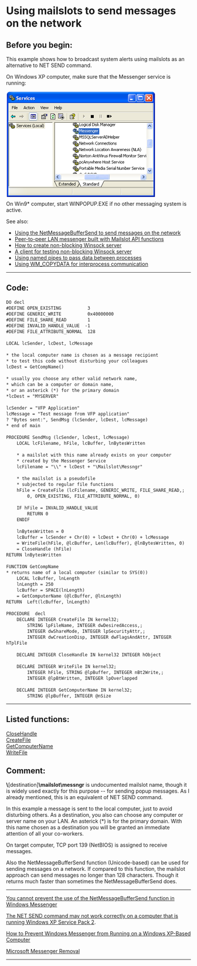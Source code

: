 
# Using mailslots to send messages on the network

## Before you begin:
This example shows how to broadcast system alerts using mailslots as an alternative to NET SEND command.  

On Windows XP computer, make sure that the Messenger service is running:  

![](../images/messengerservice.png)  
On Win9* computer, start WINPOPUP.EXE if no other messaging system is active.  

See also:

* [Using the NetMessageBufferSend to send messages on the network](sample_494.md)  
* [Peer-to-peer LAN messenger built with Mailslot API functions](sample_410.md)  
* [How to create non-blocking Winsock server](sample_412.md)  
* [A client for testing non-blocking Winsock server](sample_413.md)  
* [Using named pipes to pass data between processes](sample_522.md)  
* [Using WM_COPYDATA for interprocess communication](sample_536.md)  
  
***  


## Code:
```foxpro  
DO decl
#DEFINE OPEN_EXISTING          3
#DEFINE GENERIC_WRITE          0x40000000
#DEFINE FILE_SHARE_READ        1
#DEFINE INVALID_HANDLE_VALUE  -1
#DEFINE FILE_ATTRIBUTE_NORMAL  128

LOCAL lcSender, lcDest, lcMessage

* the local computer name is chosen as a message recipient
* to test this code without disturbing your colleagues
lcDest = GetCompName()

* usually you choose any other valid network name,
* which can be a computer or domain name,
* or an asterick (*) for the primary domain
*lcDest = "MYSERVER"

lcSender = "VFP Application"
lcMessage = "Test message from VFP application"
? "Bytes sent:", SendMsg (lcSender, lcDest, lcMessage)
* end of main

PROCEDURE SendMsg (lcSender, lcDest, lcMessage)
	LOCAL lcFilename, hFile, lcBuffer, lnBytesWritten
	
	* a mailslot with this name already exists on your computer
	* created by the Messenger Service
	lcFilename = "\\" + lcDest + "\Mailslot\Messngr"

	* the mailslot is a pseudofile
	* subjected to regular file functions
	hFile = CreateFile (lcFilename, GENERIC_WRITE, FILE_SHARE_READ,;
		0, OPEN_EXISTING, FILE_ATTRIBUTE_NORMAL, 0)

	IF hFile = INVALID_HANDLE_VALUE
		RETURN 0
	ENDIF

	lnBytesWritten = 0
	lcBuffer = lcSender + Chr(0) + lcDest + Chr(0) + lcMessage
	= WriteFile(hFile, @lcBuffer, Len(lcBuffer), @lnBytesWritten, 0)
	= CloseHandle (hFile)
RETURN lnBytesWritten

FUNCTION GetCompName
* returns name of a local computer (similar to SYS(0))
	LOCAL lcBuffer, lnLength
	lnLength = 250
	lcBuffer = SPACE(lnLength)
	= GetComputerName (@lcBuffer, @lnLength)
RETURN  Left(lcBuffer, lnLength)

PROCEDURE  decl
	DECLARE INTEGER CreateFile IN kernel32;
		STRING lpFileName, INTEGER dwDesiredAccess,;
	    INTEGER dwShareMode, INTEGER lpSecurityAttr,;
    	INTEGER dwCreationDisp, INTEGER dwFlagsAndAttr, INTEGER hTplFile

	DECLARE INTEGER CloseHandle IN kernel32 INTEGER hObject

	DECLARE INTEGER WriteFile IN kernel32;
		INTEGER hFile, STRING @lpBuffer, INTEGER nBt2Write,;
		INTEGER @lpBtWritten, INTEGER lpOverlapped

	DECLARE INTEGER GetComputerName IN kernel32;
		STRING @lpBuffer, INTEGER @nSize  
```  
***  


## Listed functions:
[CloseHandle](../libraries/kernel32/CloseHandle.md)  
[CreateFile](../libraries/kernel32/CreateFile.md)  
[GetComputerName](../libraries/kernel32/GetComputerName.md)  
[WriteFile](../libraries/kernel32/WriteFile.md)  

## Comment:
**\\**[destination]**\mailslot\\messngr** is undocumented mailslot name, though it is widely used exactly for this purpose -- for sending popup messages. As I already mentioned, this is an equivalent of NET SEND command.   
  
In this example a message is sent to the local computer, just to avoid disturbing others. As a destination, you also can choose any computer or server name on your LAN. An asterick (*) is for the primary domain. With this name chosen as a destination you will be granted an immediate attention of all your co-workers.   
  
On target computer, TCP port 139 (NetBIOS) is assigned to receive messages.  
  
Also the NetMessageBufferSend function (Unicode-based) can be used for sending messages on a network. If compared to this function, the mailslot approach can send messages no longer than 128 characters. Though it returns much faster than sometimes the NetMessageBufferSend does.  
  
* * *  
<a href="http://support.microsoft.com/?kbid=823081">You cannot prevent the use of the NetMessageBufferSend function in Windows Messenger</a>  
  
<a href="http://support.microsoft.com/default.aspx?scid=kb;en-us;839018">The NET SEND command may not work correctly on a computer that is running Windows XP Service Pack 2</a>.  
  
<a href="http://support.microsoft.com/default.aspx?scid=KB;EN-US;Q302089&ID=KB;EN-US;Q302089&LN=EN-US&rnk=21&SD=tech&FR=0&qry=Type%20your%20Keywords%20or%20Question%20here%20and%20click%20go&src=DHCS_MSPSS_tech_SRCH&SPR=WINXP&">How to Prevent Windows Messenger from Running on a Windows XP-Based Computer</a>  
  
<a href="http://www.theeldergeek.com/messenger_removal.htm">Microsoft Messenger Removal</a>  
  
***  

